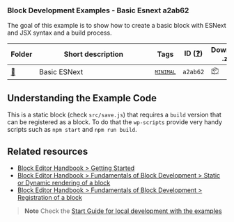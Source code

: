 ### Block Development Examples - Basic Esnext a2ab62

The goal of this example is to show how to create a basic block with ESNext and JSX syntax and a build process.

<!-- Please, do not remove these @TABLE EXAMPLES BEGIN and @TABLE EXAMPLES END comments or modify the table inside. This table is automatically generated from the data at _data/examples.json and _data/tags.json -->
<!-- @TABLE EXAMPLES BEGIN -->
| Folder                                                                                               | <span style="display: inline-block; width:250px">Short description</span> | Tags                                                                                                                           | ID ([❓](https://github.com/WordPress/block-development-examples/wiki/04-Why-an-ID-for-every-example%3F "Why an ID for every example?")) | Download .zip                                                                                                                                                                                                                                                   | Live Demo                                                                                                                                                                                                                                                                                                                                                                           |
| ---------------------------------------------------------------------------------------------------- | ------------------------------------------------------------------------- | ------------------------------------------------------------------------------------------------------------------------------ | --------------------------------------------------------------------------------------------------------------------------------------- | --------------------------------------------------------------------------------------------------------------------------------------------------------------------------------------------------------------------------------------------------------------- | ----------------------------------------------------------------------------------------------------------------------------------------------------------------------------------------------------------------------------------------------------------------------------------------------------------------------------------------------------------------------------------- |
| [📁](https://github.com/WordPress/block-development-examples/tree/trunk/plugins/basic-esnext-a2ab62) | Basic ESNext                                                              | <small><code><a href="https://github.com/WordPress/block-development-examples/wiki/03-Tags#minimal">MINIMAL</a></code></small> | `a2ab62`                                                                                                                                | [📦](https://raw.githubusercontent.com/WordPress/block-development-examples/deploy/zips/basic-esnext-a2ab62.zip "Install the plugin using this zip and activate it. Then use the ID of the block (a2ab62) to find it and add it to a post to see it in action") | [![](https://raw.githubusercontent.com/WordPress/block-development-examples/trunk/_assets/icon-wp.svg)](https://playground.wordpress.net/?blueprint-url=https://raw.githubusercontent.com/WordPress/block-development-examples/trunk/plugins/basic-esnext-a2ab62/_playground/blueprint.json "Use the ID of the block (a2ab62) to find it and add it to a post to see it in action") |
<!-- @TABLE EXAMPLES END -->

## Understanding the Example Code

This is a static block (check `src/save.js`) that requires a `build` version that can be registered as a block. To do that the `wp-scripts` provide very handy scripts such as `npm start` and `npm run build`.

## Related resources

- [Block Editor Handbook > Getting Started](https://developer.wordpress.org/block-editor/getting-started/)
- [Block Editor Handbook > Fundamentals of Block Development > Static or Dynamic rendering of a block](https://developer.wordpress.org/block-editor/getting-started/fundamentals/)
- [Block Editor Handbook > Fundamentals of Block Development > Registration of a block](https://developer.wordpress.org/block-editor/getting-started/fundamentals/registration-of-a-block/)

> **Note**
> Check the [Start Guide for local development with the examples](https://github.com/WordPress/block-development-examples/wiki/02-Examples#start-guide-for-local-development-with-the-examples)
